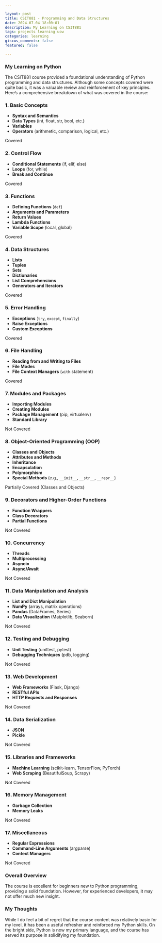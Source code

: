 ```yaml
---

layout: post  
title: CSIT881 - Programming and Data Structures  
date: 2024-07-04 18:00:01  
description: My Learning on CSIT881  
tags: projects learning uow  
categories: learning  
giscus_comments: false  
featured: false  

---
```


### My Learning on Python

The CSIT881 course provided a foundational understanding of Python programming and data structures. Although some concepts covered were quite basic, it was a valuable review and reinforcement of key principles. Here’s a comprehensive breakdown of what was covered in the course:

### 1. **Basic Concepts**
   - **Syntax and Semantics**
   - **Data Types** (int, float, str, bool, etc.)
   - **Variables**
   - **Operators** (arithmetic, comparison, logical, etc.)

   Covered

### 2. **Control Flow**
   - **Conditional Statements** (if, elif, else)
   - **Loops** (for, while)
   - **Break and Continue**

   Covered

### 3. **Functions**
   - **Defining Functions** (`def`)
   - **Arguments and Parameters**
   - **Return Values**
   - **Lambda Functions**
   - **Variable Scope** (local, global)

   Covered

### 4. **Data Structures**
   - **Lists**
   - **Tuples**
   - **Sets**
   - **Dictionaries**
   - **List Comprehensions**
   - **Generators and Iterators**

   Covered

### 5. **Error Handling**
   - **Exceptions** (`try`, `except`, `finally`)
   - **Raise Exceptions**
   - **Custom Exceptions**

   Covered

### 6. **File Handling**
   - **Reading from and Writing to Files**
   - **File Modes**
   - **File Context Managers** (`with` statement)

   Covered

### 7. **Modules and Packages**
   - **Importing Modules**
   - **Creating Modules**
   - **Package Management** (pip, virtualenv)
   - **Standard Library**

   Not Covered

### 8. **Object-Oriented Programming (OOP)**
   - **Classes and Objects**
   - **Attributes and Methods**
   - **Inheritance**
   - **Encapsulation**
   - **Polymorphism**
   - **Special Methods** (e.g., `__init__`, `__str__`, `__repr__`)

   Partially Covered (Classes and Objects)

### 9. **Decorators and Higher-Order Functions**
   - **Function Wrappers**
   - **Class Decorators**
   - **Partial Functions**

   Not Covered

### 10. **Concurrency**
   - **Threads**
   - **Multiprocessing**
   - **Asyncio**
   - **Async/Await**

   Not Covered

### 11. **Data Manipulation and Analysis**
   - **List and Dict Manipulation**
   - **NumPy** (arrays, matrix operations)
   - **Pandas** (DataFrames, Series)
   - **Data Visualization** (Matplotlib, Seaborn)

   Not Covered

### 12. **Testing and Debugging**
   - **Unit Testing** (unittest, pytest)
   - **Debugging Techniques** (pdb, logging)

   Not Covered

### 13. **Web Development**
   - **Web Frameworks** (Flask, Django)
   - **RESTful APIs**
   - **HTTP Requests and Responses**

   Not Covered

### 14. **Data Serialization**
   - **JSON**
   - **Pickle**

   Not Covered

### 15. **Libraries and Frameworks**
   - **Machine Learning** (scikit-learn, TensorFlow, PyTorch)
   - **Web Scraping** (BeautifulSoup, Scrapy)

   Not Covered

### 16. **Memory Management**
   - **Garbage Collection**
   - **Memory Leaks**

   Not Covered

### 17. **Miscellaneous**
   - **Regular Expressions**
   - **Command-Line Arguments** (argparse)
   - **Context Managers**

   Not Covered

### Overall Overview

The course is excellent for beginners new to Python programming, providing a solid foundation. However, for experienced developers, it may not offer much new insight.

### My Thoughts

While I do feel a bit of regret that the course content was relatively basic for my level, it has been a useful refresher and reinforced my Python skills. On the bright side, Python is now my primary language, and the course has served its purpose in solidifying my foundation.